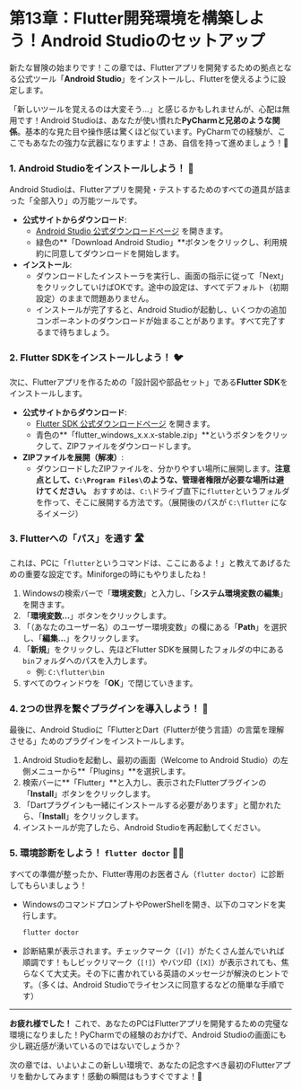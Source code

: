 # 第13章：Flutter開発環境を構築しよう！Android Studioのセットアップ
新たな冒険の始まりです！この章では、Flutterアプリを開発するための拠点となる公式ツール「**Android Studio**」をインストールし、Flutterを使えるように設定します。

「新しいツールを覚えるのは大変そう…」と感じるかもしれませんが、心配は無用です！Android Studioは、あなたが使い慣れた**PyCharmと兄弟のような関係**。基本的な見た目や操作感は驚くほど似ています。PyCharmでの経験が、ここでもあなたの強力な武器になりますよ！さあ、自信を持って進めましょう！💪

### 1. Android Studioをインストールしよう！ 🤖

Android Studioは、Flutterアプリを開発・テストするためのすべての道具が詰まった「全部入り」の万能ツールです。

*   **公式サイトからダウンロード**:
    *   [Android Studio 公式ダウンロードページ](https://developer.android.com/studio) を開きます。
    *   緑色の**「Download Android Studio」**ボタンをクリックし、利用規約に同意してダウンロードを開始します。
*   **インストール**:
    *   ダウンロードしたインストーラを実行し、画面の指示に従って「Next」をクリックしていけばOKです。途中の設定は、すべてデフォルト（初期設定）のままで問題ありません。
    *   インストールが完了すると、Android Studioが起動し、いくつかの追加コンポーネントのダウンロードが始まることがあります。すべて完了するまで待ちましょう。

### 2. Flutter SDKをインストールしよう！ 🐦

次に、Flutterアプリを作るための「設計図や部品セット」である**Flutter SDK**をインストールします。

*   **公式サイトからダウンロード**:
    *   [Flutter SDK 公式ダウンロードページ](https://docs.flutter.dev/get-started/install/windows) を開きます。
    *   青色の**「flutter_windows_x.x.x-stable.zip」**というボタンをクリックして、ZIPファイルをダウンロードします。
*   **ZIPファイルを展開（解凍）**:
    *   ダウンロードしたZIPファイルを、分かりやすい場所に展開します。**注意点として、`C:\Program Files\`のような、管理者権限が必要な場所は避けてください。** おすすめは、`C:\`ドライブ直下に`flutter`というフォルダを作って、そこに展開する方法です。（展開後のパスが `C:\flutter` になるイメージ）

### 3. Flutterへの「パス」を通す 🛣️

これは、PCに「`flutter`というコマンドは、ここにあるよ！」と教えてあげるための重要な設定です。Miniforgeの時にもやりましたね！

1.  Windowsの検索バーで「**環境変数**」と入力し、「**システム環境変数の編集**」を開きます。
2.  「**環境変数...**」ボタンをクリックします。
3.  「（あなたのユーザー名）のユーザー環境変数」の欄にある「**Path**」を選択し、「**編集...**」をクリックします。
4.  「**新規**」をクリックし、先ほどFlutter SDKを展開したフォルダの中にある`bin`フォルダへのパスを入力します。
    *   例: `C:\flutter\bin`
5.  すべてのウィンドウを「**OK**」で閉じていきます。

### 4. 2つの世界を繋ぐプラグインを導入しよう！ 🔗

最後に、Android Studioに「FlutterとDart（Flutterが使う言語）の言葉を理解させる」ためのプラグインをインストールします。

1.  Android Studioを起動し、最初の画面（Welcome to Android Studio）の左側メニューから**「Plugins」**を選択します。
2.  検索バーに**「Flutter」**と入力し、表示されたFlutterプラグインの「**Install**」ボタンをクリックします。
3.  「Dartプラグインも一緒にインストールする必要があります」と聞かれたら、「**Install**」をクリックします。
4.  インストールが完了したら、Android Studioを再起動してください。

### 5. 環境診断をしよう！ `flutter doctor` 👨‍⚕️

すべての準備が整ったか、Flutter専用のお医者さん（`flutter doctor`）に診断してもらいましょう！

*   WindowsのコマンドプロンプトやPowerShellを開き、以下のコマンドを実行します。

    ```bash
    flutter doctor
    ```
*   診断結果が表示されます。チェックマーク（`[√]`）がたくさん並んでいれば順調です！もしビックリマーク（`[!]`）やバツ印（`[X]`）が表示されても、焦らなくて大丈夫。その下に書かれている英語のメッセージが解決のヒントです。（多くは、Android Studioでライセンスに同意するなどの簡単な手順です）

---

**お疲れ様でした！**
これで、あなたのPCはFlutterアプリを開発するための完璧な環境になりました！PyCharmでの経験のおかげで、Android Studioの画面にも少し親近感が湧いているのではないでしょうか？

次の章では、いよいよこの新しい環境で、あなたの記念すべき最初のFlutterアプリを動かしてみます！感動の瞬間はもうすぐですよ！🌟
